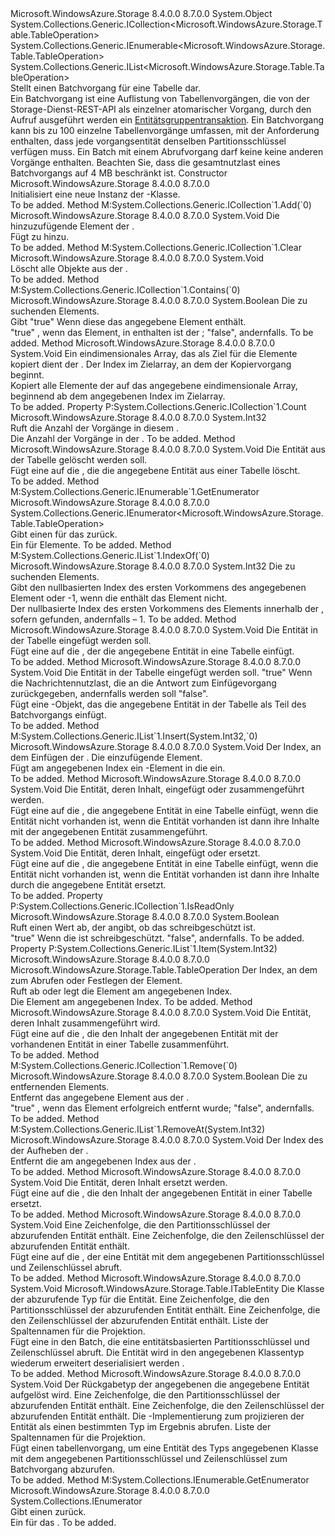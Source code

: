 <Type Name="TableBatchOperation" FullName="Microsoft.WindowsAzure.Storage.Table.TableBatchOperation">
  <TypeSignature Language="C#" Value="public sealed class TableBatchOperation : System.Collections.Generic.ICollection&lt;Microsoft.WindowsAzure.Storage.Table.TableOperation&gt;, System.Collections.Generic.IEnumerable&lt;Microsoft.WindowsAzure.Storage.Table.TableOperation&gt;, System.Collections.Generic.IList&lt;Microsoft.WindowsAzure.Storage.Table.TableOperation&gt;" />
  <TypeSignature Language="ILAsm" Value=".class public auto ansi sealed beforefieldinit TableBatchOperation extends System.Object implements class System.Collections.Generic.ICollection`1&lt;class Microsoft.WindowsAzure.Storage.Table.TableOperation&gt;, class System.Collections.Generic.IEnumerable`1&lt;class Microsoft.WindowsAzure.Storage.Table.TableOperation&gt;, class System.Collections.Generic.IList`1&lt;class Microsoft.WindowsAzure.Storage.Table.TableOperation&gt;, class System.Collections.IEnumerable" />
  <TypeSignature Language="DocId" Value="T:Microsoft.WindowsAzure.Storage.Table.TableBatchOperation" />
  <TypeSignature Language="VB.NET" Value="Public NotInheritable Class TableBatchOperation&#xA;Implements ICollection(Of TableOperation), IEnumerable(Of TableOperation), IList(Of TableOperation)" />
  <TypeSignature Language="F#" Value="type TableBatchOperation = class&#xA;    interface IList&lt;TableOperation&gt;&#xA;    interface ICollection&lt;TableOperation&gt;&#xA;    interface seq&lt;TableOperation&gt;&#xA;    interface IEnumerable" />
  <AssemblyInfo>
    <AssemblyName>Microsoft.WindowsAzure.Storage</AssemblyName>
    <AssemblyVersion>8.4.0.0</AssemblyVersion>
    <AssemblyVersion>8.7.0.0</AssemblyVersion>
  </AssemblyInfo>
  <Base>
    <BaseTypeName>System.Object</BaseTypeName>
  </Base>
  <Interfaces>
    <Interface>
      <InterfaceName>System.Collections.Generic.ICollection&lt;Microsoft.WindowsAzure.Storage.Table.TableOperation&gt;</InterfaceName>
    </Interface>
    <Interface>
      <InterfaceName>System.Collections.Generic.IEnumerable&lt;Microsoft.WindowsAzure.Storage.Table.TableOperation&gt;</InterfaceName>
    </Interface>
    <Interface>
      <InterfaceName>System.Collections.Generic.IList&lt;Microsoft.WindowsAzure.Storage.Table.TableOperation&gt;</InterfaceName>
    </Interface>
  </Interfaces>
  <Docs>
    <summary>
            Stellt einen Batchvorgang für eine Tabelle dar.
            </summary>
    <remarks>
      <para>Ein Batchvorgang ist eine Auflistung von Tabellenvorgängen, die von der Storage-Dienst-REST-API als einzelner atomarischer Vorgang, durch den Aufruf ausgeführt werden ein <a href="http://msdn.microsoft.com/en-us/library/windowsazure/dd894038.aspx">Entitätsgruppentransaktion</a>.</para>
      <para>Ein Batchvorgang kann bis zu 100 einzelne Tabellenvorgänge umfassen, mit der Anforderung enthalten, dass jede vorgangsentität denselben Partitionsschlüssel verfügen muss. Ein Batch mit einem Abrufvorgang darf keine keine anderen Vorgänge enthalten. Beachten Sie, dass die gesamtnutzlast eines Batchvorgangs auf 4 MB beschränkt ist.</para>
    </remarks>
  </Docs>
  <Members>
    <Member MemberName=".ctor">
      <MemberSignature Language="C#" Value="public TableBatchOperation ();" />
      <MemberSignature Language="ILAsm" Value=".method public hidebysig specialname rtspecialname instance void .ctor() cil managed" />
      <MemberSignature Language="DocId" Value="M:Microsoft.WindowsAzure.Storage.Table.TableBatchOperation.#ctor" />
      <MemberSignature Language="VB.NET" Value="Public Sub New ()" />
      <MemberType>Constructor</MemberType>
      <AssemblyInfo>
        <AssemblyName>Microsoft.WindowsAzure.Storage</AssemblyName>
        <AssemblyVersion>8.4.0.0</AssemblyVersion>
        <AssemblyVersion>8.7.0.0</AssemblyVersion>
      </AssemblyInfo>
      <Parameters />
      <Docs>
        <summary>
            Initialisiert eine neue Instanz der <see cref="T:Microsoft.WindowsAzure.Storage.Table.TableBatchOperation" />-Klasse.
            </summary>
        <remarks>To be added.</remarks>
      </Docs>
    </Member>
    <Member MemberName="Add">
      <MemberSignature Language="C#" Value="public void Add (Microsoft.WindowsAzure.Storage.Table.TableOperation item);" />
      <MemberSignature Language="ILAsm" Value=".method public hidebysig newslot virtual instance void Add(class Microsoft.WindowsAzure.Storage.Table.TableOperation item) cil managed" />
      <MemberSignature Language="DocId" Value="M:Microsoft.WindowsAzure.Storage.Table.TableBatchOperation.Add(Microsoft.WindowsAzure.Storage.Table.TableOperation)" />
      <MemberSignature Language="VB.NET" Value="Public Sub Add (item As TableOperation)" />
      <MemberSignature Language="F#" Value="abstract member Add : Microsoft.WindowsAzure.Storage.Table.TableOperation -&gt; unit&#xA;override this.Add : Microsoft.WindowsAzure.Storage.Table.TableOperation -&gt; unit" Usage="tableBatchOperation.Add item" />
      <MemberType>Method</MemberType>
      <Implements>
        <InterfaceMember>M:System.Collections.Generic.ICollection`1.Add(`0)</InterfaceMember>
      </Implements>
      <AssemblyInfo>
        <AssemblyName>Microsoft.WindowsAzure.Storage</AssemblyName>
        <AssemblyVersion>8.4.0.0</AssemblyVersion>
        <AssemblyVersion>8.7.0.0</AssemblyVersion>
      </AssemblyInfo>
      <ReturnValue>
        <ReturnType>System.Void</ReturnType>
      </ReturnValue>
      <Parameters>
        <Parameter Name="item" Type="Microsoft.WindowsAzure.Storage.Table.TableOperation" />
      </Parameters>
      <Docs>
        <param name="item">Die <see cref="T:Microsoft.WindowsAzure.Storage.Table.TableOperation" /> hinzuzufügende Element der <see cref="T:Microsoft.WindowsAzure.Storage.Table.TableBatchOperation" />.</param>
        <summary>
            Fügt <see cref="T:Microsoft.WindowsAzure.Storage.Table.TableOperation" /> zu <see cref="T:Microsoft.WindowsAzure.Storage.Table.TableBatchOperation" /> hinzu.
            </summary>
        <remarks>To be added.</remarks>
      </Docs>
    </Member>
    <Member MemberName="Clear">
      <MemberSignature Language="C#" Value="public void Clear ();" />
      <MemberSignature Language="ILAsm" Value=".method public hidebysig newslot virtual instance void Clear() cil managed" />
      <MemberSignature Language="DocId" Value="M:Microsoft.WindowsAzure.Storage.Table.TableBatchOperation.Clear" />
      <MemberSignature Language="VB.NET" Value="Public Sub Clear ()" />
      <MemberSignature Language="F#" Value="abstract member Clear : unit -&gt; unit&#xA;override this.Clear : unit -&gt; unit" Usage="tableBatchOperation.Clear " />
      <MemberType>Method</MemberType>
      <Implements>
        <InterfaceMember>M:System.Collections.Generic.ICollection`1.Clear</InterfaceMember>
      </Implements>
      <AssemblyInfo>
        <AssemblyName>Microsoft.WindowsAzure.Storage</AssemblyName>
        <AssemblyVersion>8.4.0.0</AssemblyVersion>
        <AssemblyVersion>8.7.0.0</AssemblyVersion>
      </AssemblyInfo>
      <ReturnValue>
        <ReturnType>System.Void</ReturnType>
      </ReturnValue>
      <Parameters />
      <Docs>
        <summary>
            Löscht alle <see cref="T:Microsoft.WindowsAzure.Storage.Table.TableOperation" /> Objekte aus der <see cref="T:Microsoft.WindowsAzure.Storage.Table.TableBatchOperation" />.
            </summary>
        <remarks>To be added.</remarks>
      </Docs>
    </Member>
    <Member MemberName="Contains">
      <MemberSignature Language="C#" Value="public bool Contains (Microsoft.WindowsAzure.Storage.Table.TableOperation item);" />
      <MemberSignature Language="ILAsm" Value=".method public hidebysig newslot virtual instance bool Contains(class Microsoft.WindowsAzure.Storage.Table.TableOperation item) cil managed" />
      <MemberSignature Language="DocId" Value="M:Microsoft.WindowsAzure.Storage.Table.TableBatchOperation.Contains(Microsoft.WindowsAzure.Storage.Table.TableOperation)" />
      <MemberSignature Language="VB.NET" Value="Public Function Contains (item As TableOperation) As Boolean" />
      <MemberSignature Language="F#" Value="abstract member Contains : Microsoft.WindowsAzure.Storage.Table.TableOperation -&gt; bool&#xA;override this.Contains : Microsoft.WindowsAzure.Storage.Table.TableOperation -&gt; bool" Usage="tableBatchOperation.Contains item" />
      <MemberType>Method</MemberType>
      <Implements>
        <InterfaceMember>M:System.Collections.Generic.ICollection`1.Contains(`0)</InterfaceMember>
      </Implements>
      <AssemblyInfo>
        <AssemblyName>Microsoft.WindowsAzure.Storage</AssemblyName>
        <AssemblyVersion>8.4.0.0</AssemblyVersion>
        <AssemblyVersion>8.7.0.0</AssemblyVersion>
      </AssemblyInfo>
      <ReturnValue>
        <ReturnType>System.Boolean</ReturnType>
      </ReturnValue>
      <Parameters>
        <Parameter Name="item" Type="Microsoft.WindowsAzure.Storage.Table.TableOperation" />
      </Parameters>
      <Docs>
        <param name="item">Die <see cref="T:Microsoft.WindowsAzure.Storage.Table.TableOperation" /> zu suchenden Elements.</param>
        <summary>
            Gibt <c>"true"</c> Wenn diese <see cref="T:Microsoft.WindowsAzure.Storage.Table.TableBatchOperation" /> das angegebene Element enthält.
            </summary>
        <returns>
          <c>"true"</c> , wenn das Element, in enthalten ist der <see cref="T:Microsoft.WindowsAzure.Storage.Table.TableBatchOperation" />; <c>"false"</c>, andernfalls.</returns>
        <remarks>To be added.</remarks>
      </Docs>
    </Member>
    <Member MemberName="CopyTo">
      <MemberSignature Language="C#" Value="public void CopyTo (Microsoft.WindowsAzure.Storage.Table.TableOperation[] array, int arrayIndex);" />
      <MemberSignature Language="ILAsm" Value=".method public hidebysig newslot virtual instance void CopyTo(class Microsoft.WindowsAzure.Storage.Table.TableOperation[] array, int32 arrayIndex) cil managed" />
      <MemberSignature Language="DocId" Value="M:Microsoft.WindowsAzure.Storage.Table.TableBatchOperation.CopyTo(Microsoft.WindowsAzure.Storage.Table.TableOperation[],System.Int32)" />
      <MemberSignature Language="VB.NET" Value="Public Sub CopyTo (array As TableOperation(), arrayIndex As Integer)" />
      <MemberSignature Language="F#" Value="abstract member CopyTo : Microsoft.WindowsAzure.Storage.Table.TableOperation[] * int -&gt; unit&#xA;override this.CopyTo : Microsoft.WindowsAzure.Storage.Table.TableOperation[] * int -&gt; unit" Usage="tableBatchOperation.CopyTo (array, arrayIndex)" />
      <MemberType>Method</MemberType>
      <AssemblyInfo>
        <AssemblyName>Microsoft.WindowsAzure.Storage</AssemblyName>
        <AssemblyVersion>8.4.0.0</AssemblyVersion>
        <AssemblyVersion>8.7.0.0</AssemblyVersion>
      </AssemblyInfo>
      <ReturnValue>
        <ReturnType>System.Void</ReturnType>
      </ReturnValue>
      <Parameters>
        <Parameter Name="array" Type="Microsoft.WindowsAzure.Storage.Table.TableOperation[]" />
        <Parameter Name="arrayIndex" Type="System.Int32" />
      </Parameters>
      <Docs>
        <param name="array">Ein eindimensionales Array, das als Ziel für die Elemente kopiert dient der <see cref="T:Microsoft.WindowsAzure.Storage.Table.TableBatchOperation" />.</param>
        <param name="arrayIndex">Der Index im Zielarray, an dem der Kopiervorgang beginnt.</param>
        <summary>
            Kopiert alle Elemente der <see cref="T:Microsoft.WindowsAzure.Storage.Table.TableBatchOperation" /> auf das angegebene eindimensionale Array, beginnend ab dem angegebenen Index im Zielarray. 
            </summary>
        <remarks>To be added.</remarks>
      </Docs>
    </Member>
    <Member MemberName="Count">
      <MemberSignature Language="C#" Value="public int Count { get; }" />
      <MemberSignature Language="ILAsm" Value=".property instance int32 Count" />
      <MemberSignature Language="DocId" Value="P:Microsoft.WindowsAzure.Storage.Table.TableBatchOperation.Count" />
      <MemberSignature Language="VB.NET" Value="Public ReadOnly Property Count As Integer" />
      <MemberSignature Language="F#" Value="member this.Count : int" Usage="Microsoft.WindowsAzure.Storage.Table.TableBatchOperation.Count" />
      <MemberType>Property</MemberType>
      <Implements>
        <InterfaceMember>P:System.Collections.Generic.ICollection`1.Count</InterfaceMember>
      </Implements>
      <AssemblyInfo>
        <AssemblyName>Microsoft.WindowsAzure.Storage</AssemblyName>
        <AssemblyVersion>8.4.0.0</AssemblyVersion>
        <AssemblyVersion>8.7.0.0</AssemblyVersion>
      </AssemblyInfo>
      <ReturnValue>
        <ReturnType>System.Int32</ReturnType>
      </ReturnValue>
      <Docs>
        <summary>
            Ruft die Anzahl der Vorgänge in diesem <see cref="T:Microsoft.WindowsAzure.Storage.Table.TableBatchOperation" />.
            </summary>
        <value>Die Anzahl der Vorgänge in der <see cref="T:Microsoft.WindowsAzure.Storage.Table.TableBatchOperation" />.</value>
        <remarks>To be added.</remarks>
      </Docs>
    </Member>
    <Member MemberName="Delete">
      <MemberSignature Language="C#" Value="public void Delete (Microsoft.WindowsAzure.Storage.Table.ITableEntity entity);" />
      <MemberSignature Language="ILAsm" Value=".method public hidebysig instance void Delete(class Microsoft.WindowsAzure.Storage.Table.ITableEntity entity) cil managed" />
      <MemberSignature Language="DocId" Value="M:Microsoft.WindowsAzure.Storage.Table.TableBatchOperation.Delete(Microsoft.WindowsAzure.Storage.Table.ITableEntity)" />
      <MemberSignature Language="VB.NET" Value="Public Sub Delete (entity As ITableEntity)" />
      <MemberSignature Language="F#" Value="member this.Delete : Microsoft.WindowsAzure.Storage.Table.ITableEntity -&gt; unit" Usage="tableBatchOperation.Delete entity" />
      <MemberType>Method</MemberType>
      <AssemblyInfo>
        <AssemblyName>Microsoft.WindowsAzure.Storage</AssemblyName>
        <AssemblyVersion>8.4.0.0</AssemblyVersion>
        <AssemblyVersion>8.7.0.0</AssemblyVersion>
      </AssemblyInfo>
      <ReturnValue>
        <ReturnType>System.Void</ReturnType>
      </ReturnValue>
      <Parameters>
        <Parameter Name="entity" Type="Microsoft.WindowsAzure.Storage.Table.ITableEntity" />
      </Parameters>
      <Docs>
        <param name="entity">Die Entität aus der Tabelle gelöscht werden soll.</param>
        <summary>
            Fügt eine <see cref="T:Microsoft.WindowsAzure.Storage.Table.TableOperation" /> auf die <see cref="T:Microsoft.WindowsAzure.Storage.Table.TableBatchOperation" /> , die die angegebene Entität aus einer Tabelle löscht.
            </summary>
        <remarks>To be added.</remarks>
      </Docs>
    </Member>
    <Member MemberName="GetEnumerator">
      <MemberSignature Language="C#" Value="public System.Collections.Generic.IEnumerator&lt;Microsoft.WindowsAzure.Storage.Table.TableOperation&gt; GetEnumerator ();" />
      <MemberSignature Language="ILAsm" Value=".method public hidebysig newslot virtual instance class System.Collections.Generic.IEnumerator`1&lt;class Microsoft.WindowsAzure.Storage.Table.TableOperation&gt; GetEnumerator() cil managed" />
      <MemberSignature Language="DocId" Value="M:Microsoft.WindowsAzure.Storage.Table.TableBatchOperation.GetEnumerator" />
      <MemberSignature Language="VB.NET" Value="Public Function GetEnumerator () As IEnumerator(Of TableOperation)" />
      <MemberSignature Language="F#" Value="abstract member GetEnumerator : unit -&gt; System.Collections.Generic.IEnumerator&lt;Microsoft.WindowsAzure.Storage.Table.TableOperation&gt;&#xA;override this.GetEnumerator : unit -&gt; System.Collections.Generic.IEnumerator&lt;Microsoft.WindowsAzure.Storage.Table.TableOperation&gt;" Usage="tableBatchOperation.GetEnumerator " />
      <MemberType>Method</MemberType>
      <Implements>
        <InterfaceMember>M:System.Collections.Generic.IEnumerable`1.GetEnumerator</InterfaceMember>
      </Implements>
      <AssemblyInfo>
        <AssemblyName>Microsoft.WindowsAzure.Storage</AssemblyName>
        <AssemblyVersion>8.4.0.0</AssemblyVersion>
        <AssemblyVersion>8.7.0.0</AssemblyVersion>
      </AssemblyInfo>
      <ReturnValue>
        <ReturnType>System.Collections.Generic.IEnumerator&lt;Microsoft.WindowsAzure.Storage.Table.TableOperation&gt;</ReturnType>
      </ReturnValue>
      <Parameters />
      <Docs>
        <summary>
            Gibt einen <see cref="T:System.Collections.Generic.IEnumerator`1" /> für das <see cref="T:Microsoft.WindowsAzure.Storage.Table.TableBatchOperation" /> zurück.
            </summary>
        <returns>Ein <see cref="T:System.Collections.IEnumerator" /> für <see cref="T:Microsoft.WindowsAzure.Storage.Table.TableOperation" /> Elemente.</returns>
        <remarks>To be added.</remarks>
      </Docs>
    </Member>
    <Member MemberName="IndexOf">
      <MemberSignature Language="C#" Value="public int IndexOf (Microsoft.WindowsAzure.Storage.Table.TableOperation item);" />
      <MemberSignature Language="ILAsm" Value=".method public hidebysig newslot virtual instance int32 IndexOf(class Microsoft.WindowsAzure.Storage.Table.TableOperation item) cil managed" />
      <MemberSignature Language="DocId" Value="M:Microsoft.WindowsAzure.Storage.Table.TableBatchOperation.IndexOf(Microsoft.WindowsAzure.Storage.Table.TableOperation)" />
      <MemberSignature Language="VB.NET" Value="Public Function IndexOf (item As TableOperation) As Integer" />
      <MemberSignature Language="F#" Value="abstract member IndexOf : Microsoft.WindowsAzure.Storage.Table.TableOperation -&gt; int&#xA;override this.IndexOf : Microsoft.WindowsAzure.Storage.Table.TableOperation -&gt; int" Usage="tableBatchOperation.IndexOf item" />
      <MemberType>Method</MemberType>
      <Implements>
        <InterfaceMember>M:System.Collections.Generic.IList`1.IndexOf(`0)</InterfaceMember>
      </Implements>
      <AssemblyInfo>
        <AssemblyName>Microsoft.WindowsAzure.Storage</AssemblyName>
        <AssemblyVersion>8.4.0.0</AssemblyVersion>
        <AssemblyVersion>8.7.0.0</AssemblyVersion>
      </AssemblyInfo>
      <ReturnValue>
        <ReturnType>System.Int32</ReturnType>
      </ReturnValue>
      <Parameters>
        <Parameter Name="item" Type="Microsoft.WindowsAzure.Storage.Table.TableOperation" />
      </Parameters>
      <Docs>
        <param name="item">Die <see cref="T:Microsoft.WindowsAzure.Storage.Table.TableOperation" /> zu suchenden Elements.</param>
        <summary>
            Gibt den nullbasierten Index des ersten Vorkommens des angegebenen <see cref="T:Microsoft.WindowsAzure.Storage.Table.TableOperation" /> Element oder -1, wenn die <see cref="T:Microsoft.WindowsAzure.Storage.Table.TableBatchOperation" /> enthält das Element nicht.
            </summary>
        <returns>Der nullbasierte Index des ersten Vorkommens des Elements innerhalb der <see cref="T:Microsoft.WindowsAzure.Storage.Table.TableBatchOperation" />, sofern gefunden, andernfalls – 1.</returns>
        <remarks>To be added.</remarks>
      </Docs>
    </Member>
    <Member MemberName="Insert">
      <MemberSignature Language="C#" Value="public void Insert (Microsoft.WindowsAzure.Storage.Table.ITableEntity entity);" />
      <MemberSignature Language="ILAsm" Value=".method public hidebysig instance void Insert(class Microsoft.WindowsAzure.Storage.Table.ITableEntity entity) cil managed" />
      <MemberSignature Language="DocId" Value="M:Microsoft.WindowsAzure.Storage.Table.TableBatchOperation.Insert(Microsoft.WindowsAzure.Storage.Table.ITableEntity)" />
      <MemberSignature Language="VB.NET" Value="Public Sub Insert (entity As ITableEntity)" />
      <MemberSignature Language="F#" Value="member this.Insert : Microsoft.WindowsAzure.Storage.Table.ITableEntity -&gt; unit" Usage="tableBatchOperation.Insert entity" />
      <MemberType>Method</MemberType>
      <AssemblyInfo>
        <AssemblyName>Microsoft.WindowsAzure.Storage</AssemblyName>
        <AssemblyVersion>8.4.0.0</AssemblyVersion>
        <AssemblyVersion>8.7.0.0</AssemblyVersion>
      </AssemblyInfo>
      <ReturnValue>
        <ReturnType>System.Void</ReturnType>
      </ReturnValue>
      <Parameters>
        <Parameter Name="entity" Type="Microsoft.WindowsAzure.Storage.Table.ITableEntity" />
      </Parameters>
      <Docs>
        <param name="entity">Die Entität in der Tabelle eingefügt werden soll.</param>
        <summary>
            Fügt eine <see cref="T:Microsoft.WindowsAzure.Storage.Table.TableOperation" /> auf die <see cref="T:Microsoft.WindowsAzure.Storage.Table.TableBatchOperation" /> , der die angegebene Entität in eine Tabelle einfügt.
            </summary>
        <remarks>To be added.</remarks>
      </Docs>
    </Member>
    <Member MemberName="Insert">
      <MemberSignature Language="C#" Value="public void Insert (Microsoft.WindowsAzure.Storage.Table.ITableEntity entity, bool echoContent);" />
      <MemberSignature Language="ILAsm" Value=".method public hidebysig instance void Insert(class Microsoft.WindowsAzure.Storage.Table.ITableEntity entity, bool echoContent) cil managed" />
      <MemberSignature Language="DocId" Value="M:Microsoft.WindowsAzure.Storage.Table.TableBatchOperation.Insert(Microsoft.WindowsAzure.Storage.Table.ITableEntity,System.Boolean)" />
      <MemberSignature Language="VB.NET" Value="Public Sub Insert (entity As ITableEntity, echoContent As Boolean)" />
      <MemberSignature Language="F#" Value="member this.Insert : Microsoft.WindowsAzure.Storage.Table.ITableEntity * bool -&gt; unit" Usage="tableBatchOperation.Insert (entity, echoContent)" />
      <MemberType>Method</MemberType>
      <AssemblyInfo>
        <AssemblyName>Microsoft.WindowsAzure.Storage</AssemblyName>
        <AssemblyVersion>8.4.0.0</AssemblyVersion>
        <AssemblyVersion>8.7.0.0</AssemblyVersion>
      </AssemblyInfo>
      <ReturnValue>
        <ReturnType>System.Void</ReturnType>
      </ReturnValue>
      <Parameters>
        <Parameter Name="entity" Type="Microsoft.WindowsAzure.Storage.Table.ITableEntity" />
        <Parameter Name="echoContent" Type="System.Boolean" />
      </Parameters>
      <Docs>
        <param name="entity">Die Entität in der Tabelle eingefügt werden soll.</param>
        <param name="echoContent">
          <c>"true"</c> Wenn die Nachrichtennutzlast, die an die Antwort zum Einfügevorgang zurückgegeben, andernfalls werden soll <c>"false"</c>.</param>
        <summary>
            Fügt eine <see cref="T:Microsoft.WindowsAzure.Storage.Table.TableOperation" /> -Objekt, das die angegebene Entität in der Tabelle als Teil des Batchvorgangs einfügt.
            </summary>
        <remarks>To be added.</remarks>
      </Docs>
    </Member>
    <Member MemberName="Insert">
      <MemberSignature Language="C#" Value="public void Insert (int index, Microsoft.WindowsAzure.Storage.Table.TableOperation item);" />
      <MemberSignature Language="ILAsm" Value=".method public hidebysig newslot virtual instance void Insert(int32 index, class Microsoft.WindowsAzure.Storage.Table.TableOperation item) cil managed" />
      <MemberSignature Language="DocId" Value="M:Microsoft.WindowsAzure.Storage.Table.TableBatchOperation.Insert(System.Int32,Microsoft.WindowsAzure.Storage.Table.TableOperation)" />
      <MemberSignature Language="VB.NET" Value="Public Sub Insert (index As Integer, item As TableOperation)" />
      <MemberSignature Language="F#" Value="abstract member Insert : int * Microsoft.WindowsAzure.Storage.Table.TableOperation -&gt; unit&#xA;override this.Insert : int * Microsoft.WindowsAzure.Storage.Table.TableOperation -&gt; unit" Usage="tableBatchOperation.Insert (index, item)" />
      <MemberType>Method</MemberType>
      <Implements>
        <InterfaceMember>M:System.Collections.Generic.IList`1.Insert(System.Int32,`0)</InterfaceMember>
      </Implements>
      <AssemblyInfo>
        <AssemblyName>Microsoft.WindowsAzure.Storage</AssemblyName>
        <AssemblyVersion>8.4.0.0</AssemblyVersion>
        <AssemblyVersion>8.7.0.0</AssemblyVersion>
      </AssemblyInfo>
      <ReturnValue>
        <ReturnType>System.Void</ReturnType>
      </ReturnValue>
      <Parameters>
        <Parameter Name="index" Type="System.Int32" />
        <Parameter Name="item" Type="Microsoft.WindowsAzure.Storage.Table.TableOperation" />
      </Parameters>
      <Docs>
        <param name="index">Der Index, an dem Einfügen der <see cref="T:Microsoft.WindowsAzure.Storage.Table.TableOperation" />.</param>
        <param name="item">Die <see cref="T:Microsoft.WindowsAzure.Storage.Table.TableOperation" /> einzufügende Element.</param>
        <summary>
            Fügt am angegebenen Index ein <see cref="T:Microsoft.WindowsAzure.Storage.Table.TableOperation" />-Element in die <see cref="T:Microsoft.WindowsAzure.Storage.Table.TableBatchOperation" /> ein.
            </summary>
        <remarks>To be added.</remarks>
      </Docs>
    </Member>
    <Member MemberName="InsertOrMerge">
      <MemberSignature Language="C#" Value="public void InsertOrMerge (Microsoft.WindowsAzure.Storage.Table.ITableEntity entity);" />
      <MemberSignature Language="ILAsm" Value=".method public hidebysig instance void InsertOrMerge(class Microsoft.WindowsAzure.Storage.Table.ITableEntity entity) cil managed" />
      <MemberSignature Language="DocId" Value="M:Microsoft.WindowsAzure.Storage.Table.TableBatchOperation.InsertOrMerge(Microsoft.WindowsAzure.Storage.Table.ITableEntity)" />
      <MemberSignature Language="VB.NET" Value="Public Sub InsertOrMerge (entity As ITableEntity)" />
      <MemberSignature Language="F#" Value="member this.InsertOrMerge : Microsoft.WindowsAzure.Storage.Table.ITableEntity -&gt; unit" Usage="tableBatchOperation.InsertOrMerge entity" />
      <MemberType>Method</MemberType>
      <AssemblyInfo>
        <AssemblyName>Microsoft.WindowsAzure.Storage</AssemblyName>
        <AssemblyVersion>8.4.0.0</AssemblyVersion>
        <AssemblyVersion>8.7.0.0</AssemblyVersion>
      </AssemblyInfo>
      <ReturnValue>
        <ReturnType>System.Void</ReturnType>
      </ReturnValue>
      <Parameters>
        <Parameter Name="entity" Type="Microsoft.WindowsAzure.Storage.Table.ITableEntity" />
      </Parameters>
      <Docs>
        <param name="entity">Die Entität, deren Inhalt, eingefügt oder zusammengeführt werden.</param>
        <summary>
            Fügt eine <see cref="T:Microsoft.WindowsAzure.Storage.Table.TableOperation" /> auf die <see cref="T:Microsoft.WindowsAzure.Storage.Table.TableBatchOperation" /> , die angegebene Entität in eine Tabelle einfügt, wenn die Entität nicht vorhanden ist, wenn die Entität vorhanden ist dann ihre Inhalte mit der angegebenen Entität zusammengeführt.
            </summary>
        <remarks>To be added.</remarks>
      </Docs>
    </Member>
    <Member MemberName="InsertOrReplace">
      <MemberSignature Language="C#" Value="public void InsertOrReplace (Microsoft.WindowsAzure.Storage.Table.ITableEntity entity);" />
      <MemberSignature Language="ILAsm" Value=".method public hidebysig instance void InsertOrReplace(class Microsoft.WindowsAzure.Storage.Table.ITableEntity entity) cil managed" />
      <MemberSignature Language="DocId" Value="M:Microsoft.WindowsAzure.Storage.Table.TableBatchOperation.InsertOrReplace(Microsoft.WindowsAzure.Storage.Table.ITableEntity)" />
      <MemberSignature Language="VB.NET" Value="Public Sub InsertOrReplace (entity As ITableEntity)" />
      <MemberSignature Language="F#" Value="member this.InsertOrReplace : Microsoft.WindowsAzure.Storage.Table.ITableEntity -&gt; unit" Usage="tableBatchOperation.InsertOrReplace entity" />
      <MemberType>Method</MemberType>
      <AssemblyInfo>
        <AssemblyName>Microsoft.WindowsAzure.Storage</AssemblyName>
        <AssemblyVersion>8.4.0.0</AssemblyVersion>
        <AssemblyVersion>8.7.0.0</AssemblyVersion>
      </AssemblyInfo>
      <ReturnValue>
        <ReturnType>System.Void</ReturnType>
      </ReturnValue>
      <Parameters>
        <Parameter Name="entity" Type="Microsoft.WindowsAzure.Storage.Table.ITableEntity" />
      </Parameters>
      <Docs>
        <param name="entity">Die Entität, deren Inhalt, eingefügt oder ersetzt.</param>
        <summary>
            Fügt eine <see cref="T:Microsoft.WindowsAzure.Storage.Table.TableOperation" /> auf die <see cref="T:Microsoft.WindowsAzure.Storage.Table.TableBatchOperation" /> , die angegebene Entität in eine Tabelle einfügt, wenn die Entität nicht vorhanden ist, wenn die Entität vorhanden ist dann ihre Inhalte durch die angegebene Entität ersetzt.
            </summary>
        <remarks>To be added.</remarks>
      </Docs>
    </Member>
    <Member MemberName="IsReadOnly">
      <MemberSignature Language="C#" Value="public bool IsReadOnly { get; }" />
      <MemberSignature Language="ILAsm" Value=".property instance bool IsReadOnly" />
      <MemberSignature Language="DocId" Value="P:Microsoft.WindowsAzure.Storage.Table.TableBatchOperation.IsReadOnly" />
      <MemberSignature Language="VB.NET" Value="Public ReadOnly Property IsReadOnly As Boolean" />
      <MemberSignature Language="F#" Value="member this.IsReadOnly : bool" Usage="Microsoft.WindowsAzure.Storage.Table.TableBatchOperation.IsReadOnly" />
      <MemberType>Property</MemberType>
      <Implements>
        <InterfaceMember>P:System.Collections.Generic.ICollection`1.IsReadOnly</InterfaceMember>
      </Implements>
      <AssemblyInfo>
        <AssemblyName>Microsoft.WindowsAzure.Storage</AssemblyName>
        <AssemblyVersion>8.4.0.0</AssemblyVersion>
        <AssemblyVersion>8.7.0.0</AssemblyVersion>
      </AssemblyInfo>
      <ReturnValue>
        <ReturnType>System.Boolean</ReturnType>
      </ReturnValue>
      <Docs>
        <summary>
            Ruft einen Wert ab, der angibt, ob das <see cref="T:Microsoft.WindowsAzure.Storage.Table.TableBatchOperation" /> schreibgeschützt ist.
            </summary>
        <value>
          <c>"true"</c> Wenn die <see cref="T:Microsoft.WindowsAzure.Storage.Table.TableBatchOperation" /> ist schreibgeschützt. <c>"false"</c>, andernfalls.</value>
        <remarks>To be added.</remarks>
      </Docs>
    </Member>
    <Member MemberName="Item">
      <MemberSignature Language="C#" Value="public Microsoft.WindowsAzure.Storage.Table.TableOperation this[int index] { get; set; }" />
      <MemberSignature Language="ILAsm" Value=".property instance class Microsoft.WindowsAzure.Storage.Table.TableOperation Item(int32)" />
      <MemberSignature Language="DocId" Value="P:Microsoft.WindowsAzure.Storage.Table.TableBatchOperation.Item(System.Int32)" />
      <MemberSignature Language="VB.NET" Value="Default Public Property Item(index As Integer) As TableOperation" />
      <MemberSignature Language="F#" Value="member this.Item(int) : Microsoft.WindowsAzure.Storage.Table.TableOperation with get, set" Usage="Microsoft.WindowsAzure.Storage.Table.TableBatchOperation.Item" />
      <MemberType>Property</MemberType>
      <Implements>
        <InterfaceMember>P:System.Collections.Generic.IList`1.Item(System.Int32)</InterfaceMember>
      </Implements>
      <AssemblyInfo>
        <AssemblyName>Microsoft.WindowsAzure.Storage</AssemblyName>
        <AssemblyVersion>8.4.0.0</AssemblyVersion>
        <AssemblyVersion>8.7.0.0</AssemblyVersion>
      </AssemblyInfo>
      <ReturnValue>
        <ReturnType>Microsoft.WindowsAzure.Storage.Table.TableOperation</ReturnType>
      </ReturnValue>
      <Parameters>
        <Parameter Name="index" Type="System.Int32" />
      </Parameters>
      <Docs>
        <param name="index">Der Index, an dem zum Abrufen oder Festlegen der <see cref="T:Microsoft.WindowsAzure.Storage.Table.TableOperation" /> Element.</param>
        <summary>
            Ruft ab oder legt die <see cref="T:Microsoft.WindowsAzure.Storage.Table.TableOperation" /> Element am angegebenen Index.
            </summary>
        <value>Die <see cref="T:Microsoft.WindowsAzure.Storage.Table.TableOperation" /> Element am angegebenen Index.</value>
        <remarks>To be added.</remarks>
      </Docs>
    </Member>
    <Member MemberName="Merge">
      <MemberSignature Language="C#" Value="public void Merge (Microsoft.WindowsAzure.Storage.Table.ITableEntity entity);" />
      <MemberSignature Language="ILAsm" Value=".method public hidebysig instance void Merge(class Microsoft.WindowsAzure.Storage.Table.ITableEntity entity) cil managed" />
      <MemberSignature Language="DocId" Value="M:Microsoft.WindowsAzure.Storage.Table.TableBatchOperation.Merge(Microsoft.WindowsAzure.Storage.Table.ITableEntity)" />
      <MemberSignature Language="VB.NET" Value="Public Sub Merge (entity As ITableEntity)" />
      <MemberSignature Language="F#" Value="member this.Merge : Microsoft.WindowsAzure.Storage.Table.ITableEntity -&gt; unit" Usage="tableBatchOperation.Merge entity" />
      <MemberType>Method</MemberType>
      <AssemblyInfo>
        <AssemblyName>Microsoft.WindowsAzure.Storage</AssemblyName>
        <AssemblyVersion>8.4.0.0</AssemblyVersion>
        <AssemblyVersion>8.7.0.0</AssemblyVersion>
      </AssemblyInfo>
      <ReturnValue>
        <ReturnType>System.Void</ReturnType>
      </ReturnValue>
      <Parameters>
        <Parameter Name="entity" Type="Microsoft.WindowsAzure.Storage.Table.ITableEntity" />
      </Parameters>
      <Docs>
        <param name="entity">Die Entität, deren Inhalt zusammengeführt wird.</param>
        <summary>
            Fügt eine <see cref="T:Microsoft.WindowsAzure.Storage.Table.TableOperation" /> auf die <see cref="T:Microsoft.WindowsAzure.Storage.Table.TableBatchOperation" /> , die den Inhalt der angegebenen Entität mit der vorhandenen Entität in einer Tabelle zusammenführt.
            </summary>
        <remarks>To be added.</remarks>
      </Docs>
    </Member>
    <Member MemberName="Remove">
      <MemberSignature Language="C#" Value="public bool Remove (Microsoft.WindowsAzure.Storage.Table.TableOperation item);" />
      <MemberSignature Language="ILAsm" Value=".method public hidebysig newslot virtual instance bool Remove(class Microsoft.WindowsAzure.Storage.Table.TableOperation item) cil managed" />
      <MemberSignature Language="DocId" Value="M:Microsoft.WindowsAzure.Storage.Table.TableBatchOperation.Remove(Microsoft.WindowsAzure.Storage.Table.TableOperation)" />
      <MemberSignature Language="VB.NET" Value="Public Function Remove (item As TableOperation) As Boolean" />
      <MemberSignature Language="F#" Value="abstract member Remove : Microsoft.WindowsAzure.Storage.Table.TableOperation -&gt; bool&#xA;override this.Remove : Microsoft.WindowsAzure.Storage.Table.TableOperation -&gt; bool" Usage="tableBatchOperation.Remove item" />
      <MemberType>Method</MemberType>
      <Implements>
        <InterfaceMember>M:System.Collections.Generic.ICollection`1.Remove(`0)</InterfaceMember>
      </Implements>
      <AssemblyInfo>
        <AssemblyName>Microsoft.WindowsAzure.Storage</AssemblyName>
        <AssemblyVersion>8.4.0.0</AssemblyVersion>
        <AssemblyVersion>8.7.0.0</AssemblyVersion>
      </AssemblyInfo>
      <ReturnValue>
        <ReturnType>System.Boolean</ReturnType>
      </ReturnValue>
      <Parameters>
        <Parameter Name="item" Type="Microsoft.WindowsAzure.Storage.Table.TableOperation" />
      </Parameters>
      <Docs>
        <param name="item">Die <see cref="T:Microsoft.WindowsAzure.Storage.Table.TableOperation" /> zu entfernenden Elements.</param>
        <summary>
            Entfernt das angegebene <see cref="T:Microsoft.WindowsAzure.Storage.Table.TableOperation" /> Element aus der <see cref="T:Microsoft.WindowsAzure.Storage.Table.TableBatchOperation" />.
            </summary>
        <returns>
          <c>"true"</c> , wenn das Element erfolgreich entfernt wurde; <c>"false"</c>, andernfalls.</returns>
        <remarks>To be added.</remarks>
      </Docs>
    </Member>
    <Member MemberName="RemoveAt">
      <MemberSignature Language="C#" Value="public void RemoveAt (int index);" />
      <MemberSignature Language="ILAsm" Value=".method public hidebysig newslot virtual instance void RemoveAt(int32 index) cil managed" />
      <MemberSignature Language="DocId" Value="M:Microsoft.WindowsAzure.Storage.Table.TableBatchOperation.RemoveAt(System.Int32)" />
      <MemberSignature Language="VB.NET" Value="Public Sub RemoveAt (index As Integer)" />
      <MemberSignature Language="F#" Value="abstract member RemoveAt : int -&gt; unit&#xA;override this.RemoveAt : int -&gt; unit" Usage="tableBatchOperation.RemoveAt index" />
      <MemberType>Method</MemberType>
      <Implements>
        <InterfaceMember>M:System.Collections.Generic.IList`1.RemoveAt(System.Int32)</InterfaceMember>
      </Implements>
      <AssemblyInfo>
        <AssemblyName>Microsoft.WindowsAzure.Storage</AssemblyName>
        <AssemblyVersion>8.4.0.0</AssemblyVersion>
        <AssemblyVersion>8.7.0.0</AssemblyVersion>
      </AssemblyInfo>
      <ReturnValue>
        <ReturnType>System.Void</ReturnType>
      </ReturnValue>
      <Parameters>
        <Parameter Name="index" Type="System.Int32" />
      </Parameters>
      <Docs>
        <param name="index">Der Index des der <see cref="T:Microsoft.WindowsAzure.Storage.Table.TableOperation" /> Aufheben der <see cref="T:Microsoft.WindowsAzure.Storage.Table.TableBatchOperation" />.</param>
        <summary>
            Entfernt die <see cref="T:Microsoft.WindowsAzure.Storage.Table.TableOperation" /> am angegebenen Index aus der <see cref="T:Microsoft.WindowsAzure.Storage.Table.TableBatchOperation" />.
            </summary>
        <remarks>To be added.</remarks>
      </Docs>
    </Member>
    <Member MemberName="Replace">
      <MemberSignature Language="C#" Value="public void Replace (Microsoft.WindowsAzure.Storage.Table.ITableEntity entity);" />
      <MemberSignature Language="ILAsm" Value=".method public hidebysig instance void Replace(class Microsoft.WindowsAzure.Storage.Table.ITableEntity entity) cil managed" />
      <MemberSignature Language="DocId" Value="M:Microsoft.WindowsAzure.Storage.Table.TableBatchOperation.Replace(Microsoft.WindowsAzure.Storage.Table.ITableEntity)" />
      <MemberSignature Language="VB.NET" Value="Public Sub Replace (entity As ITableEntity)" />
      <MemberSignature Language="F#" Value="member this.Replace : Microsoft.WindowsAzure.Storage.Table.ITableEntity -&gt; unit" Usage="tableBatchOperation.Replace entity" />
      <MemberType>Method</MemberType>
      <AssemblyInfo>
        <AssemblyName>Microsoft.WindowsAzure.Storage</AssemblyName>
        <AssemblyVersion>8.4.0.0</AssemblyVersion>
        <AssemblyVersion>8.7.0.0</AssemblyVersion>
      </AssemblyInfo>
      <ReturnValue>
        <ReturnType>System.Void</ReturnType>
      </ReturnValue>
      <Parameters>
        <Parameter Name="entity" Type="Microsoft.WindowsAzure.Storage.Table.ITableEntity" />
      </Parameters>
      <Docs>
        <param name="entity">Die Entität, deren Inhalt ersetzt werden.</param>
        <summary>
            Fügt eine <see cref="T:Microsoft.WindowsAzure.Storage.Table.TableOperation" /> auf die <see cref="T:Microsoft.WindowsAzure.Storage.Table.TableBatchOperation" /> , die den Inhalt der angegebenen Entität in einer Tabelle ersetzt.
            </summary>
        <remarks>To be added.</remarks>
      </Docs>
    </Member>
    <Member MemberName="Retrieve">
      <MemberSignature Language="C#" Value="public void Retrieve (string partitionKey, string rowKey);" />
      <MemberSignature Language="ILAsm" Value=".method public hidebysig instance void Retrieve(string partitionKey, string rowKey) cil managed" />
      <MemberSignature Language="DocId" Value="M:Microsoft.WindowsAzure.Storage.Table.TableBatchOperation.Retrieve(System.String,System.String)" />
      <MemberSignature Language="VB.NET" Value="Public Sub Retrieve (partitionKey As String, rowKey As String)" />
      <MemberSignature Language="F#" Value="member this.Retrieve : string * string -&gt; unit" Usage="tableBatchOperation.Retrieve (partitionKey, rowKey)" />
      <MemberType>Method</MemberType>
      <AssemblyInfo>
        <AssemblyName>Microsoft.WindowsAzure.Storage</AssemblyName>
        <AssemblyVersion>8.4.0.0</AssemblyVersion>
        <AssemblyVersion>8.7.0.0</AssemblyVersion>
      </AssemblyInfo>
      <ReturnValue>
        <ReturnType>System.Void</ReturnType>
      </ReturnValue>
      <Parameters>
        <Parameter Name="partitionKey" Type="System.String" />
        <Parameter Name="rowKey" Type="System.String" />
      </Parameters>
      <Docs>
        <param name="partitionKey">Eine Zeichenfolge, die den Partitionsschlüssel der abzurufenden Entität enthält.</param>
        <param name="rowKey">Eine Zeichenfolge, die den Zeilenschlüssel der abzurufenden Entität enthält.</param>
        <summary>
            Fügt eine <see cref="T:Microsoft.WindowsAzure.Storage.Table.TableOperation" /> auf die <see cref="T:Microsoft.WindowsAzure.Storage.Table.TableBatchOperation" /> , der eine Entität mit dem angegebenen Partitionsschlüssel und Zeilenschlüssel abruft.
            </summary>
        <remarks>To be added.</remarks>
      </Docs>
    </Member>
    <Member MemberName="Retrieve&lt;TElement&gt;">
      <MemberSignature Language="C#" Value="public void Retrieve&lt;TElement&gt; (string partitionKey, string rowKey, System.Collections.Generic.List&lt;string&gt; selectedColumns = null) where TElement : Microsoft.WindowsAzure.Storage.Table.ITableEntity;" />
      <MemberSignature Language="ILAsm" Value=".method public hidebysig instance void Retrieve&lt;(class Microsoft.WindowsAzure.Storage.Table.ITableEntity) TElement&gt;(string partitionKey, string rowKey, class System.Collections.Generic.List`1&lt;string&gt; selectedColumns) cil managed" />
      <MemberSignature Language="DocId" Value="M:Microsoft.WindowsAzure.Storage.Table.TableBatchOperation.Retrieve``1(System.String,System.String,System.Collections.Generic.List{System.String})" />
      <MemberSignature Language="VB.NET" Value="Public Sub Retrieve(Of TElement As ITableEntity) (partitionKey As String, rowKey As String, Optional selectedColumns As List(Of String) = null)" />
      <MemberSignature Language="F#" Value="member this.Retrieve : string * string * System.Collections.Generic.List&lt;string&gt; -&gt; unit (requires 'Element :&gt; Microsoft.WindowsAzure.Storage.Table.ITableEntity)" Usage="tableBatchOperation.Retrieve (partitionKey, rowKey, selectedColumns)" />
      <MemberType>Method</MemberType>
      <AssemblyInfo>
        <AssemblyName>Microsoft.WindowsAzure.Storage</AssemblyName>
        <AssemblyVersion>8.4.0.0</AssemblyVersion>
        <AssemblyVersion>8.7.0.0</AssemblyVersion>
      </AssemblyInfo>
      <ReturnValue>
        <ReturnType>System.Void</ReturnType>
      </ReturnValue>
      <TypeParameters>
        <TypeParameter Name="TElement">
          <Constraints>
            <InterfaceName>Microsoft.WindowsAzure.Storage.Table.ITableEntity</InterfaceName>
          </Constraints>
        </TypeParameter>
      </TypeParameters>
      <Parameters>
        <Parameter Name="partitionKey" Type="System.String" />
        <Parameter Name="rowKey" Type="System.String" />
        <Parameter Name="selectedColumns" Type="System.Collections.Generic.List&lt;System.String&gt;" />
      </Parameters>
      <Docs>
        <typeparam name="TElement">Die Klasse der abzurufende Typ für die Entität.</typeparam>
        <param name="partitionKey">Eine Zeichenfolge, die den Partitionsschlüssel der abzurufenden Entität enthält.</param>
        <param name="rowKey">Eine Zeichenfolge, die den Zeilenschlüssel der abzurufenden Entität enthält.</param>
        <param name="selectedColumns">Liste der Spaltennamen für die Projektion.</param>
        <summary>
            Fügt eine <see cref="T:Microsoft.WindowsAzure.Storage.Table.TableOperation" /> in den Batch, die eine entitätsbasierten Partitionsschlüssel und Zeilenschlüssel abruft. Die Entität wird in den angegebenen Klassentyp wiederum erweitert deserialisiert werden <see cref="T:Microsoft.WindowsAzure.Storage.Table.ITableEntity" />.
            </summary>
        <remarks>To be added.</remarks>
      </Docs>
    </Member>
    <Member MemberName="Retrieve&lt;TResult&gt;">
      <MemberSignature Language="C#" Value="public void Retrieve&lt;TResult&gt; (string partitionKey, string rowKey, Microsoft.WindowsAzure.Storage.Table.EntityResolver&lt;TResult&gt; resolver, System.Collections.Generic.List&lt;string&gt; selectedColumns = null);" />
      <MemberSignature Language="ILAsm" Value=".method public hidebysig instance void Retrieve&lt;TResult&gt;(string partitionKey, string rowKey, class Microsoft.WindowsAzure.Storage.Table.EntityResolver`1&lt;!!TResult&gt; resolver, class System.Collections.Generic.List`1&lt;string&gt; selectedColumns) cil managed" />
      <MemberSignature Language="DocId" Value="M:Microsoft.WindowsAzure.Storage.Table.TableBatchOperation.Retrieve``1(System.String,System.String,Microsoft.WindowsAzure.Storage.Table.EntityResolver{``0},System.Collections.Generic.List{System.String})" />
      <MemberSignature Language="VB.NET" Value="Public Sub Retrieve(Of TResult) (partitionKey As String, rowKey As String, resolver As EntityResolver(Of TResult), Optional selectedColumns As List(Of String) = null)" />
      <MemberSignature Language="F#" Value="member this.Retrieve : string * string * Microsoft.WindowsAzure.Storage.Table.EntityResolver&lt;'Result&gt; * System.Collections.Generic.List&lt;string&gt; -&gt; unit" Usage="tableBatchOperation.Retrieve (partitionKey, rowKey, resolver, selectedColumns)" />
      <MemberType>Method</MemberType>
      <AssemblyInfo>
        <AssemblyName>Microsoft.WindowsAzure.Storage</AssemblyName>
        <AssemblyVersion>8.4.0.0</AssemblyVersion>
        <AssemblyVersion>8.7.0.0</AssemblyVersion>
      </AssemblyInfo>
      <ReturnValue>
        <ReturnType>System.Void</ReturnType>
      </ReturnValue>
      <TypeParameters>
        <TypeParameter Name="TResult" />
      </TypeParameters>
      <Parameters>
        <Parameter Name="partitionKey" Type="System.String" />
        <Parameter Name="rowKey" Type="System.String" />
        <Parameter Name="resolver" Type="Microsoft.WindowsAzure.Storage.Table.EntityResolver&lt;TResult&gt;" />
        <Parameter Name="selectedColumns" Type="System.Collections.Generic.List&lt;System.String&gt;" />
      </Parameters>
      <Docs>
        <typeparam name="TResult">Der Rückgabetyp der angegebenen <see cref="T:Microsoft.WindowsAzure.Storage.Table.EntityResolver`1" /> die angegebene Entität aufgelöst wird.</typeparam>
        <param name="partitionKey">Eine Zeichenfolge, die den Partitionsschlüssel der abzurufenden Entität enthält.</param>
        <param name="rowKey">Eine Zeichenfolge, die den Zeilenschlüssel der abzurufenden Entität enthält.</param>
        <param name="resolver">Die <see cref="T:Microsoft.WindowsAzure.Storage.Table.EntityResolver`1" /> -Implementierung zum projizieren der Entität als einen bestimmten Typ im Ergebnis abrufen.</param>
        <param name="selectedColumns">Liste der Spaltennamen für die Projektion.</param>
        <summary>
            Fügt einen tabellenvorgang, um eine Entität des Typs angegebenen Klasse mit dem angegebenen Partitionsschlüssel und Zeilenschlüssel zum Batchvorgang abzurufen.
            </summary>
        <remarks>To be added.</remarks>
      </Docs>
    </Member>
    <Member MemberName="System.Collections.IEnumerable.GetEnumerator">
      <MemberSignature Language="C#" Value="System.Collections.IEnumerator IEnumerable.GetEnumerator ();" />
      <MemberSignature Language="ILAsm" Value=".method hidebysig newslot virtual instance class System.Collections.IEnumerator System.Collections.IEnumerable.GetEnumerator() cil managed" />
      <MemberSignature Language="DocId" Value="M:Microsoft.WindowsAzure.Storage.Table.TableBatchOperation.System#Collections#IEnumerable#GetEnumerator" />
      <MemberSignature Language="VB.NET" Value="Function GetEnumerator () As IEnumerator Implements IEnumerable.GetEnumerator" />
      <MemberType>Method</MemberType>
      <Implements>
        <InterfaceMember>M:System.Collections.IEnumerable.GetEnumerator</InterfaceMember>
      </Implements>
      <AssemblyInfo>
        <AssemblyName>Microsoft.WindowsAzure.Storage</AssemblyName>
        <AssemblyVersion>8.4.0.0</AssemblyVersion>
        <AssemblyVersion>8.7.0.0</AssemblyVersion>
      </AssemblyInfo>
      <ReturnValue>
        <ReturnType>System.Collections.IEnumerator</ReturnType>
      </ReturnValue>
      <Parameters />
      <Docs>
        <summary>
            Gibt einen <see cref="T:System.Collections.IEnumerator" /> zurück.
            </summary>
        <returns>Ein <see cref="T:System.Collections.IEnumerator" /> für das <see cref="T:Microsoft.WindowsAzure.Storage.Table.TableBatchOperation" />.</returns>
        <remarks>To be added.</remarks>
      </Docs>
    </Member>
  </Members>
</Type>